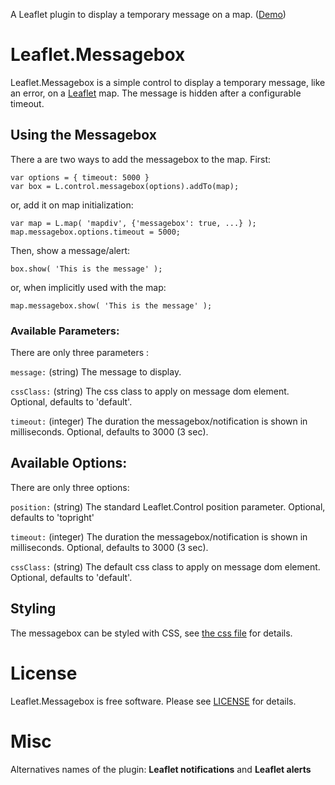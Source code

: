 A Leaflet plugin to display a temporary message on a map. 
([Demo](https://www.grendelman.net/leaflet/))

# Leaflet.Messagebox

Leaflet.Messagebox is a simple control to display a temporary message, like an
error, on a [Leaflet](http://leafletjs.com/) map. The message is hidden after
a configurable timeout.

## Using the Messagebox

There a are two ways to add the messagebox to the map. First:

    var options = { timeout: 5000 }
    var box = L.control.messagebox(options).addTo(map);

or, add it on map initialization:

    var map = L.map( 'mapdiv', {'messagebox': true, ...} );
    map.messagebox.options.timeout = 5000;

Then, show a message/alert:

    box.show( 'This is the message' );

or, when implicitly used with the map:

    map.messagebox.show( 'This is the message' );

### Available Parameters:

There are only three parameters :

`message:` (string) The message to display.

`cssClass:` (string) The css class to apply on message dom element. Optional, defaults to 'default'.

`timeout:` (integer) The duration the messagebox/notification is shown in milliseconds. Optional, defaults to 3000 (3 sec).


## Available Options:

There are only three options:

`position:` (string) The standard Leaflet.Control position parameter. Optional, defaults to 'topright'

`timeout:` (integer) The duration the messagebox/notification is shown in milliseconds. Optional, defaults to 3000 (3 sec).

`cssClass:` (string) The default css class to apply on message dom element. Optional, defaults to 'default'.

## Styling ##

The messagebox can be styled with CSS, see [the css file]( leaflet-messagebox.css) for details.

# License

Leaflet.Messagebox is free software. Please see [LICENSE](LICENSE) for details.

# Misc
Alternatives names of the plugin: **Leaflet notifications** and **Leaflet alerts**

